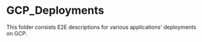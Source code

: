 # GCP_Deployments
This folder consists E2E descriptions for various applications' deployments on GCP. 
